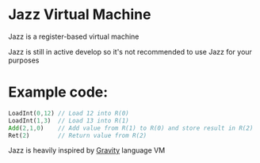# Jazz Virtual Machine

Jazz is a register-based virtual machine

Jazz is still in active develop so it's not recommended to use Jazz for your purposes

# Example code:
```rust
LoadInt(0,12) // Load 12 into R(0)
LoadInt(1,3)  // Load 13 into R(1)
Add(2,1,0)    // Add value from R(1) to R(0) and store result in R(2)
Ret(2)        // Return value from R(2)
 ```

Jazz is heavily inspired by [Gravity](https://marcobambini.github.io/gravity/#/) language VM
